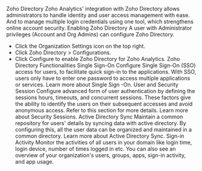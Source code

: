 Zoho Directory
Zoho Analytics' integration with Zoho Directory allows administrators to handle identity and user access management with ease. And to manage multiple login credentials using one tool, which strengthens online account security.
Enabling Zoho Directory
A user with Administrator privileges (Account and Org Admins) can configure Zoho Directory.
- Click the Organization Settings icon on the top right.
- Click Zoho Directory > Configurations.
- Click Configure to enable Zoho Directory for Zoho Analytics.
Zoho Directory Functionalities
Single Sign-On
Configure Single Sign-On (SSO) access for users, to facilitate quick sign-in to the applications. With SSO, users only have to enter one password to access multiple applications or services. Learn more about Single Sign -On.
User and Security Session
Configure advanced form of user authentication by defining the sessions hours, timeouts, and concurrent sessions. These factors give the ability to identify the users on their subsequent accesses and avoid anonymous access. Refer to this section for more details. Learn more about Security Sessions.
Active Directory Sync
Maintain a common repository for users' details by syncing data with active directory. By configuring this, all the user data can be organized and maintained in a common directory. Learn more about Active Directory Sync.
Sign-in Activity
Monitor the activities of all users in your domain like login time, login device, number of times logged in etc. You can also see an overview of your organization's users, groups, apps, sign-in activity, and app usage.